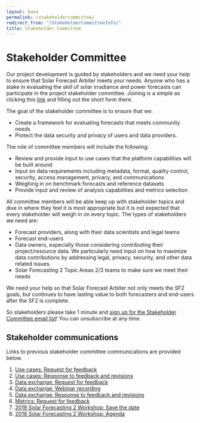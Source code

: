 ```yaml
---
layout: base
permalink: /stakeholdercommittee/
redirect_from: "/StakeHolderCommitteeInfo/"
title: Stakeholder Committee
---
```


# Stakeholder Committee

Our project development is guided by stakeholders and we need your help to ensure that Solar Forecast Arbiter meets your needs.  Anyone who has a stake in evaluating the skill of solar irradiance and power forecasts can participate in the project stakeholder committee.  Joining is a simple as clicking this [link](/emaillist) and filling out the short form there.

The goal of the stakeholder committee is to ensure that we:
* Create a framework for evaluating forecasts that meets community needs
* Protect the data security and privacy of users and data providers.

The role of committee members will include the following:
* Review and provide input to use cases that the platform capabilities will be built around
* Input on data requirements including metadata, format, quality control, security, access management, privacy, and communications
* Weighing in on benchmark forecasts and reference datasets
* Provide input and review of analysis capabilities and metrics selection

All committee members will be able keep up with stakeholder topics and dive in where they feel it is most appropriate but it is not expected that every stakeholder will weigh in on every topic.  The types of stakeholders we need are:
* Forecast providers, along with their data scientists and legal teams
* Forecast end-users
* Data owners, especially those considering contributing their project/resource data.  We particularly need input on how to maximize data contributions by addressing legal, privacy, security, and other data related issues.
* Solar Forecasting 2 Topic Areas 2/3 teams to make sure we meet their needs

We need your help so that Solar Forecast Arbiter not only meets the SF2 goals, but continues to have lasting value to both forecasters and end-users after the SF2 is complete.

So stakeholders please take 1 minute and [sign up for the Stakeholder Committee email list](/emaillist)! You can unsubscribe at any time.


## Stakeholder communications

Links to previous stakeholder committee communications are provided below.

1. [Use cases: Request for feedback](https://mailchi.mp/15206f8cd8cb/feedback-request-for-use-cases?e=%5BUNIQID%5D)
1. [Use cases: Response to feedback and revisions](https://mailchi.mp/ce0724ef08ff/revised-used-cases-ready-for-review?e=%5BUNIQID%5D)
1. [Data exchange: Request for feedback](https://mailchi.mp/c2bf820086d5/data-exchange-feedback-request)
1. [Data exchange: Webinar recording](https://mailchi.mp/05f35ded731e/data-exchange-feedback-request-265293?e=[UNIQID])
1. [Data exchange: Response to feedback and revisions](https://mailchi.mp/206cda88a2ec/data-exchange-revisions)
1. [Metrics: Request for feedback](https://mailchi.mp/a1d0a5c47c59/forecast-evaluation-metrics)
1. [2019 Solar Forecasting 2 Workshop: Save the date](https://mailchi.mp/388eaa4867d2/doe-solar-forecasting-2-stakeholder-workshop?e=[UNIQID])
1. [2019 Solar Forecasting 2 Workshop: Agenda](https://mailchi.mp/8066feed8d91/doe-solar-forecasting-2-stakeholder-workshop-351193?e=[UNIQID])

